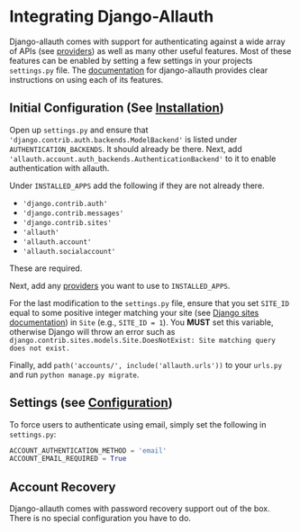 # Integrating Django-Allauth

Django-allauth comes with support for authenticating against a wide array of APIs
(see [providers](https://django-allauth.readthedocs.io/en/latest/providers.html))
as well as many other useful features. Most of these features can be enabled by
setting a few settings in your projects `settings.py` file. The
[documentation](https://django-allauth.readthedocs.io/en/latest/index.html) for
django-allauth provides clear instructions on using each of its features.

## Initial Configuration (See [Installation](https://django-allauth.readthedocs.io/en/latest/installation.html))

Open up `settings.py` and ensure that 
`'django.contrib.auth.backends.ModelBackend'` is listed under
`AUTHENTICATION_BACKENDS`. It should already be there. Next, add
`'allauth.account.auth_backends.AuthenticationBackend'` to it to enable
authentication with allauth.

Under `INSTALLED_APPS` add the following if they are not already there.

  * `'django.contrib.auth'`
  * `'django.contrib.messages'`
  * `'django.contrib.sites'`
  * `'allauth'`
  * `'allauth.account'`
  * `'allauth.socialaccount'`
 
These are required.
 
Next, add any
[providers](https://django-allauth.readthedocs.io/en/latest/providers.html) you
want to use to `INSTALLED_APPS`.
 
For the last modification to the `settings.py` file, ensure that you set
`SITE_ID` equal to some positive integer matching your site
(see [Django sites documentation](https://docs.djangoproject.com/en/3.0/ref/contrib/sites/))
in `Site` (e.g., `SITE_ID = 1`). You **MUST** set this variable, otherwise
Django will throw an error such as 
`django.contrib.sites.models.Site.DoesNotExist: Site matching query does not exist.`

Finally, add `path('accounts/', include('allauth.urls'))` to your `urls.py` and
run `python manage.py migrate`.

## Settings (see [Configuration](https://django-allauth.readthedocs.io/en/latest/configuration.html))

To force users to authenticate using email, simply set the following in
`settings.py`:
```python
ACCOUNT_AUTHENTICATION_METHOD = 'email'
ACCOUNT_EMAIL_REQUIRED = True
```
 
## Account Recovery
 
Django-allauth comes with password recovery support out of the box. There is no
special configuration you have to do.

